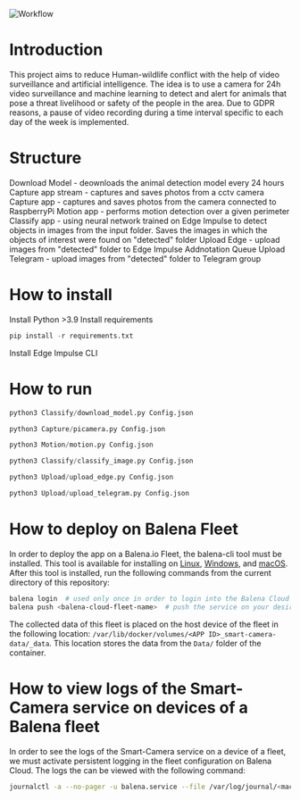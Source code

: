 ![Workflow](img/workflow.png)

Introduction
============

This project aims to reduce Human-wildlife conflict with the help of video surveillance and artificial intelligence.
The idea is to use a camera for 24h video surveillance and machine learning to detect and alert for animals that pose a threat livelihood or safety of the people in the area. Due to GDPR reasons, a pause of video recording during a time interval specific to each day of the week is implemented.

Structure
=========
Download Model - deownloads the animal detection model every 24 hours
Capture app stream - captures and saves photos from a cctv camera
Capture app - captures and saves photos from the camera connected to RaspberryPi
Motion app - performs motion detection over a given perimeter
Classify app - using neural network trained on Edge Impulse to detect objects in images from the input folder. Saves the images in which the objects of interest were found on "detected" folder
Upload Edge - upload images from "detected" folder to Edge Impulse Addnotation Queue
Upload Telegram - upload images from "detected" folder to Telegram group

How to install
==============

Install Python >3.9
Install requirements

```python
pip install -r requirements.txt
```

Install Edge Impulse CLI

How to run
==========

```python
python3 Classify/download_model.py Config.json

python3 Capture/picamera.py Config.json

python3 Motion/motion.py Config.json

python3 Classify/classify_image.py Config.json

python3 Upload/upload_edge.py Config.json

python3 Upload/upload_telegram.py Config.json
```

How to deploy on Balena Fleet
==========
In order to deploy the app on a Balena.io Fleet, the balena-cli tool must be installed. This tool is available for installing on [Linux](https://github.com/balena-io/balena-cli/blob/master/INSTALL-LINUX.md), [Windows](https://github.com/balena-io/balena-cli/blob/master/INSTALL-WINDOWS.md), and [macOS](https://github.com/balena-io/balena-cli/blob/master/INSTALL-MAC.md). After this tool is installed, run the following commands from the current directory of this repository:

```bash
balena login  # used only once in order to login into the Balena Cloud account
balena push <balena-cloud-fleet-name>  # push the service on your desired fleet, e.g.: gh_omegamax10/thesearchlife-smart-camera
```

The collected data of this fleet is placed on the host device of the fleet in the following location: `/var/lib/docker/volumes/<APP ID>_smart-camera-data/_data`. This location stores the data from the `Data/` folder of the container.


How to view logs of the Smart-Camera service on devices of a Balena fleet
==========
In order to see the logs of the Smart-Camera service on a device of a fleet, we must activate persistent logging in the fleet configuration on Balena Cloud. The logs the can be viewed with the following command:

```bash
journalctl -a --no-pager -u balena.service --file /var/log/journal/<machine-id>/system.journal  # Replace <machine-id> with the unique system identifier to view balena.service logs from the specified journal file, e.g.:cdc38b4575d543bab0fc166e5f1fba07; the machine-id can be found in /etc/machine-id
```
